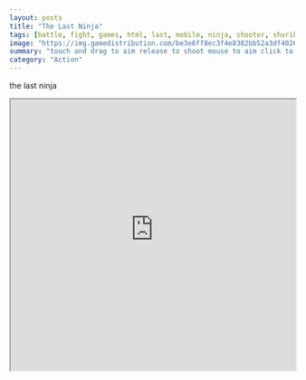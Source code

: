 ```yaml
---
layout: posts
title: "The Last Ninja"
tags: [battle, fight, games, html, last, mobile, ninja, shooter, shuriken, free, online, games, oyna, game, free, games, play, play, games]
image: "https://img.gamedistribution.com/be3e6ff8ec3f4e8382bb52a3df402662.jpg"
summary: "touch and drag to aim release to shoot mouse to aim click to shoot  free online games oyna game free games play play games"
category: "Action"
---
```


the last ninja

<iframe width="100%" height="480px;" src="https://html5.gamedistribution.com/be3e6ff8ec3f4e8382bb52a3df402662/"></iframe>